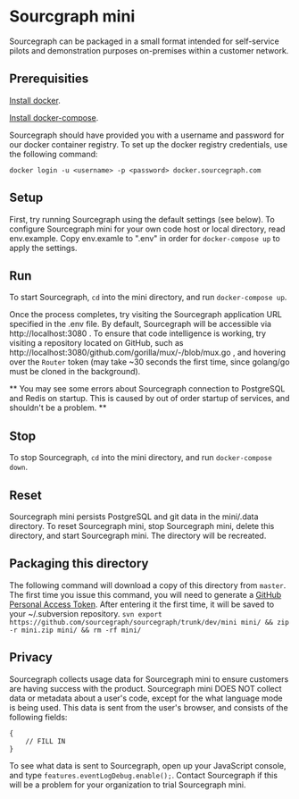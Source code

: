 # Sourcgraph mini
Sourcegraph can be packaged in a small format intended for self-service pilots and demonstration purposes on-premises within a customer network.

## Prerequisities
[Install docker](https://docs.docker.com/engine/installation/).

[Install docker-compose](https://docs.docker.com/compose/install/).

Sourcegraph should have provided you with a username and password for our docker container registry. To set up the docker registry credentials, use the following command:

```docker login -u <username> -p <password> docker.sourcegraph.com```

## Setup
First, try running Sourcegraph using the default settings (see below). To configure Sourcegraph mini for your own code host or local directory, read env.example. Copy env.examle to ".env" in order for `docker-compose up` to apply the settings.

## Run
To start Sourcegraph, `cd` into the mini directory, and run `docker-compose up`.

Once the process completes, try visiting the Sourcegraph application URL specified in the .env file. By default, Sourcegraph will be accessible via http://localhost:3080 . To ensure that code intelligence is working, try visiting a repository located on GitHub, such as http://localhost:3080/github.com/gorilla/mux/-/blob/mux.go , and hovering over the `Router` token (may take ~30 seconds the first time, since golang/go must be cloned in the background).

** You may see some errors about Sourcegraph connection to PostgreSQL and Redis on startup. This is caused by out of order startup of services, and shouldn't be a problem. **

## Stop
To stop Sourcegraph, `cd` into the mini directory, and run `docker-compose down`.

## Reset
Sourcegraph mini persists PostgreSQL and git data in the mini/.data directory. To reset Sourcegraph mini, stop Sourcegraph mini, delete this directory, and start Sourcegraph mini. The directory will be recreated.

## Packaging this directory
The following command will download a copy of this directory from `master`. The first time you issue this command, you will need to generate a [GitHub Personal Access Token](https://github.com/settings/tokens). After entering it the first time, it will be saved to your ~/.subversion repository.
`svn export https://github.com/sourcegraph/sourcegraph/trunk/dev/mini mini/ && zip -r mini.zip mini/ && rm -rf mini/`

## Privacy
Sourcegraph collects usage data for Sourcegraph mini to ensure customers are having success with the product. Sourcegraph mini DOES NOT collect data or metadata about a user's code, except for the what language mode is being used. This data is sent from the user's browser, and consists of the following fields:
```
{
    // FILL IN
}
```
To see what data is sent to Sourcegraph, open up your JavaScript console, and type `features.eventLogDebug.enable();`. Contact Sourcegraph if this will be a problem for your organization to trial Sourcegraph mini.
